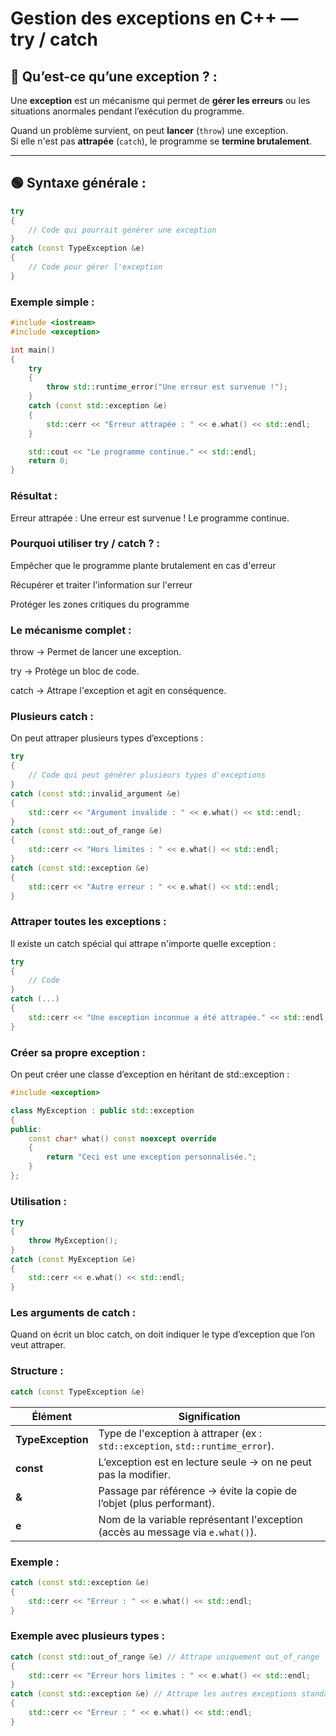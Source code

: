 # Gestion des exceptions en C++ — try / catch

## 🚀 Qu’est-ce qu’une exception ? :

Une **exception** est un mécanisme qui permet de **gérer les erreurs** ou les situations anormales pendant l’exécution du programme.  

Quand un problème survient, on peut **lancer** (`throw`) une exception.  
Si elle n'est pas **attrapée** (`catch`), le programme se **termine brutalement**.

---

## 🟢 Syntaxe générale :
```cpp
try
{
    // Code qui pourrait générer une exception
}
catch (const TypeException &e)
{
    // Code pour gérer l'exception
}
```

### Exemple simple :

```cpp
#include <iostream>
#include <exception>

int main()
{
    try
    {
        throw std::runtime_error("Une erreur est survenue !");
    }
    catch (const std::exception &e)
    {
        std::cerr << "Erreur attrapée : " << e.what() << std::endl;
    }

    std::cout << "Le programme continue." << std::endl;
    return 0;
}
```

### Résultat :

Erreur attrapée : Une erreur est survenue !
Le programme continue.

### Pourquoi utiliser try / catch ? :

Empêcher que le programme plante brutalement en cas d'erreur

Récupérer et traiter l'information sur l'erreur

Protéger les zones critiques du programme

### Le mécanisme complet :

throw → Permet de lancer une exception.

try → Protège un bloc de code.

catch → Attrape l'exception et agit en conséquence.

### Plusieurs catch :

On peut attraper plusieurs types d’exceptions :
```cpp
try
{
    // Code qui peut générer plusieurs types d'exceptions
}
catch (const std::invalid_argument &e)
{
    std::cerr << "Argument invalide : " << e.what() << std::endl;
}
catch (const std::out_of_range &e)
{
    std::cerr << "Hors limites : " << e.what() << std::endl;
}
catch (const std::exception &e)
{
    std::cerr << "Autre erreur : " << e.what() << std::endl;
}
```

### Attraper toutes les exceptions :

Il existe un catch spécial qui attrape n'importe quelle exception :

```cpp
try
{
    // Code
}
catch (...)
{
    std::cerr << "Une exception inconnue a été attrapée." << std::endl;
}
```

### Créer sa propre exception :

On peut créer une classe d’exception en héritant de std::exception :

```cpp
#include <exception>

class MyException : public std::exception
{
public:
    const char* what() const noexcept override
    {
        return "Ceci est une exception personnalisée.";
    }
};
```

### Utilisation :

```cpp
try
{
    throw MyException();
}
catch (const MyException &e)
{
    std::cerr << e.what() << std::endl;
}
```

### Les arguments de catch :

Quand on écrit un bloc catch, on doit indiquer le type d’exception que l’on veut attraper.

### Structure :

```cpp
catch (const TypeException &e)
```

| Élément          | Signification                                                                     |
|------------------|-----------------------------------------------------------------------------------|
| **TypeException** | Type de l'exception à attraper (ex : `std::exception`, `std::runtime_error`).     |
| **const**         | L’exception est en lecture seule → on ne peut pas la modifier.                   |
| **&**             | Passage par référence → évite la copie de l’objet (plus performant).             |
| **e**             | Nom de la variable représentant l'exception (accès au message via `e.what()`).   |


### Exemple :

```cpp
catch (const std::exception &e)
{
    std::cerr << "Erreur : " << e.what() << std::endl;
}
```

### Exemple avec plusieurs types :

```cpp
catch (const std::out_of_range &e) // Attrape uniquement out_of_range
{
    std::cerr << "Erreur hors limites : " << e.what() << std::endl;
}
catch (const std::exception &e) // Attrape les autres exceptions standard
{
    std::cerr << "Erreur : " << e.what() << std::endl;
}
```

